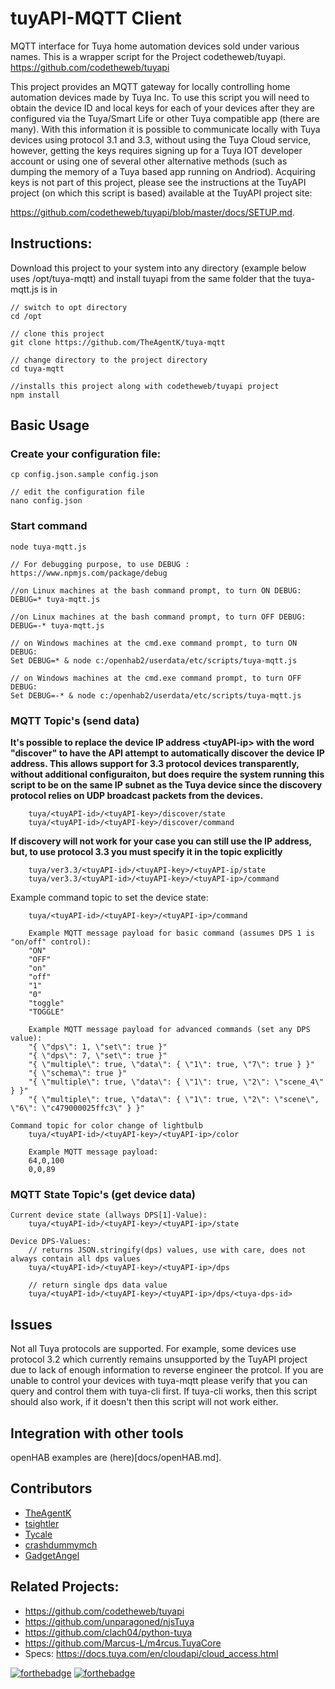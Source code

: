 # tuyAPI-MQTT Client
MQTT interface for Tuya home automation devices sold under various names.
This is a wrapper script for the Project codetheweb/tuyapi. https://github.com/codetheweb/tuyapi

This project provides an MQTT gateway for locally controlling home automation devices made by Tuya Inc.  To use this script you will need to obtain the device ID and local keys for each of your devices after they are configured via the Tuya/Smart Life or other Tuya compatible app (there are many).  With this information it is possible to communicate locally with Tuya devices using protocol 3.1 and 3.3, without using the Tuya Cloud service, however, getting the keys requires signing up for a Tuya IOT developer account or using one of several other alternative methods (such as dumping the memory of a Tuya based app running on Andriod).  Acquiring keys is not part of this project, please see the instructions at the TuyAPI project (on which this script is based) available at the TuyAPI project site:

https://github.com/codetheweb/tuyapi/blob/master/docs/SETUP.md.

## Instructions:
Download this project to your system into any directory (example below uses /opt/tuya-mqtt) and install tuyapi from the same folder that the tuya-mqtt.js is in
```
// switch to opt directory
cd /opt

// clone this project
git clone https://github.com/TheAgentK/tuya-mqtt

// change directory to the project directory
cd tuya-mqtt

//installs this project along with codetheweb/tuyapi project
npm install
```


## Basic Usage
### Create your configuration file:
```
cp config.json.sample config.json

// edit the configuration file
nano config.json 
```

### Start command
```
node tuya-mqtt.js

// For debugging purpose, to use DEBUG : https://www.npmjs.com/package/debug

//on Linux machines at the bash command prompt, to turn ON DEBUG:
DEBUG=* tuya-mqtt.js

//on Linux machines at the bash command prompt, to turn OFF DEBUG:
DEBUG=-* tuya-mqtt.js

// on Windows machines at the cmd.exe command prompt, to turn ON DEBUG:
Set DEBUG=* & node c:/openhab2/userdata/etc/scripts/tuya-mqtt.js

// on Windows machines at the cmd.exe command prompt, to turn OFF DEBUG:
Set DEBUG=-* & node c:/openhab2/userdata/etc/scripts/tuya-mqtt.js
```

### MQTT Topic's (send data)
**It's possible to replace the device IP address \<tuyAPI-ip\> with the word "discover" to have the API attempt to automatically discover the device IP address.  This allows support for 3.3 protocol devices transparently, without additional configuraiton, but does require the system running this script to be on the same IP subnet as the Tuya device since the discovery protocol relies on UDP broadcast packets from the devices.**
```
    tuya/<tuyAPI-id>/<tuyAPI-key>/discover/state
    tuya/<tuyAPI-id>/<tuyAPI-key>/discover/command
```
**If discovery will not work for your case you can still use the IP address, but, to use protocol 3.3 you must specify it in the topic explicitly**
```
    tuya/ver3.3/<tuyAPI-id>/<tuyAPI-key>/<tuyAPI-ip/state
    tuya/ver3.3/<tuyAPI-id>/<tuyAPI-key>/<tuyAPI-ip>/command
```
Example command topic to set the device state:
```
    tuya/<tuyAPI-id>/<tuyAPI-key>/<tuyAPI-ip>/command

    Example MQTT message payload for basic command (assumes DPS 1 is "on/off" control):
    "ON" 
    "OFF"
    "on"
    "off"
    "1"
    "0"
    "toggle"
    "TOGGLE"

    Example MQTT message payload for advanced commands (set any DPS value):
    "{ \"dps\": 1, \"set\": true }"
    "{ \"dps\": 7, \"set\": true }"
    "{ \"multiple\": true, \"data\": { \"1\": true, \"7\": true } }"
    "{ \"schema\": true }"
    "{ \"multiple\": true, \"data\": { \"1\": true, \"2\": \"scene_4\" } }"
    "{ \"multiple\": true, \"data\": { \"1\": true, \"2\": \"scene\", \"6\": \"c479000025ffc3\" } }"

Command topic for color change of lightbulb
    tuya/<tuyAPI-id>/<tuyAPI-key>/<tuyAPI-ip>/color

    Example MQTT message payload:
    64,0,100
    0,0,89
```

### MQTT State Topic's (get device data)
```
Current device state (allways DPS[1]-Value):
    tuya/<tuyAPI-id>/<tuyAPI-key>/<tuyAPI-ip>/state

Device DPS-Values:
    // returns JSON.stringify(dps) values, use with care, does not always contain all dps values
    tuya/<tuyAPI-id>/<tuyAPI-key>/<tuyAPI-ip>/dps

    // return single dps data value
    tuya/<tuyAPI-id>/<tuyAPI-key>/<tuyAPI-ip>/dps/<tuya-dps-id>
```

## Issues
Not all Tuya protocols are supported.  For example, some devices use protocol 3.2 which currently remains unsupported by the TuyAPI project due to lack of enough information to reverse engineer the protcol.  If you are unable to control your devices with tuya-mqtt please verify that you can query and control them with tuya-cli first.  If tuya-cli works, then this script should also work, if it doesn't then this script will not work either.

## Integration with other tools
openHAB examples are (here)[docs/openHAB.md].

## Contributors
- [TheAgentK](https://github.com/TheAgentK)
- [tsightler](https://github.com/tsightler)
- [Tycale](https://github.com/Tycale)
- [crashdummymch](https://github.com/crashdummymch)
- [GadgetAngel](https://github.com/GadgetAngel)


## Related Projects:
- https://github.com/codetheweb/tuyapi
- https://github.com/unparagoned/njsTuya
- https://github.com/clach04/python-tuya
- https://github.com/Marcus-L/m4rcus.TuyaCore
- Specs: https://docs.tuya.com/en/cloudapi/cloud_access.html

[![forthebadge](https://forthebadge.com/images/badges/made-with-javascript.svg)](https://forthebadge.com)
[![forthebadge](https://forthebadge.com/images/badges/built-with-love.svg)](https://forthebadge.com)
